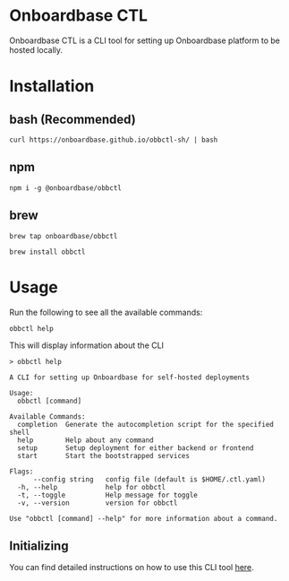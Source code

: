 # Onboardbase CTL
Onboardbase CTL is a CLI tool for setting up Onboardbase platform to be hosted locally.

# Installation

## bash (Recommended)
```
curl https://onboardbase.github.io/obbctl-sh/ | bash
```
## npm
```
npm i -g @onboardbase/obbctl
```

<!-- ## yarn
```
yarn global add @onboardbase/obbctl
``` -->
## brew
```
brew tap onboardbase/obbctl

brew install obbctl
```
# Usage
Run the following to see all the available commands:
```
obbctl help
```
This will display information about the CLI

```
> obbctl help

A CLI for setting up Onboardbase for self-hosted deployments

Usage:
  obbctl [command]

Available Commands:
  completion  Generate the autocompletion script for the specified shell
  help        Help about any command
  setup       Setup deployment for either backend or frontend
  start       Start the bootstrapped services

Flags:
      --config string   config file (default is $HOME/.ctl.yaml)
  -h, --help            help for obbctl
  -t, --toggle          Help message for toggle
  -v, --version         version for obbctl

Use "obbctl [command] --help" for more information about a command.
```

## Initializing
You can find detailed instructions on how to use this CLI tool [here](https://docs.onboardbase.com/docs/selfhosting-overview).
